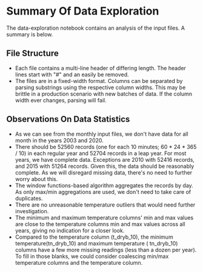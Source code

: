# Summary Of Data Exploration

The data-exploration notebook contains an analysis of the input files. A summary is below.

## File Structure

* Each file contains a multi-line header of differing length. The header lines start with "#" and an easily be removed.
* The files are in a fixed-width format. Columns can be separated by parsing substrings using the respective column
  widths. This may be brittle in a production scenario with new batches of data. If the column width ever changes,
  parsing will fail.

## Observations On Data Statistics

* As we can see from the monthly input files, we don't have data for all month in the years 2003 and 2020.
* There should be 52560 records (one for each 10 minutes; 60 * 24 * 365 / 10) in each regular year and 52704 records in
  a leap year. For most years, we have complete data. Exceptions are 2010 with 52416 records, and 2015 with 51264
  records. Given this, the data should be reasonably complete. As we will disregard missing data, there's no need to
  further worry about this.
* The window functions-based algorithm aggregates the records by day. As only max/min aggregations are used, we don't
  need to take care of duplicates.
* There are no unreasonable temperature outliers that would need further investigation.
* The minimum and maximum temperature columns' min and max values are close to the temperature columns min and max
  values across all years, giving no indication for a closer look.
* Compared to the temperature column (t_dryb_10), the minimum temperature(tn_dryb_10) and maximum temperature (
  tn_dryb_10) columns have a few more missing readings (less than a dozen per year). To fill in those blanks, we could
  consider coalescing min/max temperature columns and the temperature column.